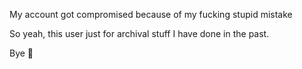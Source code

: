 My account got compromised because of my fucking stupid mistake

So yeah, this user just for archival stuff I have done in the past.

Bye :wave:
